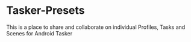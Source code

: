 # Tasker-Presets
This is a place to share and collaborate on individual Profiles, Tasks and Scenes for Android Tasker
